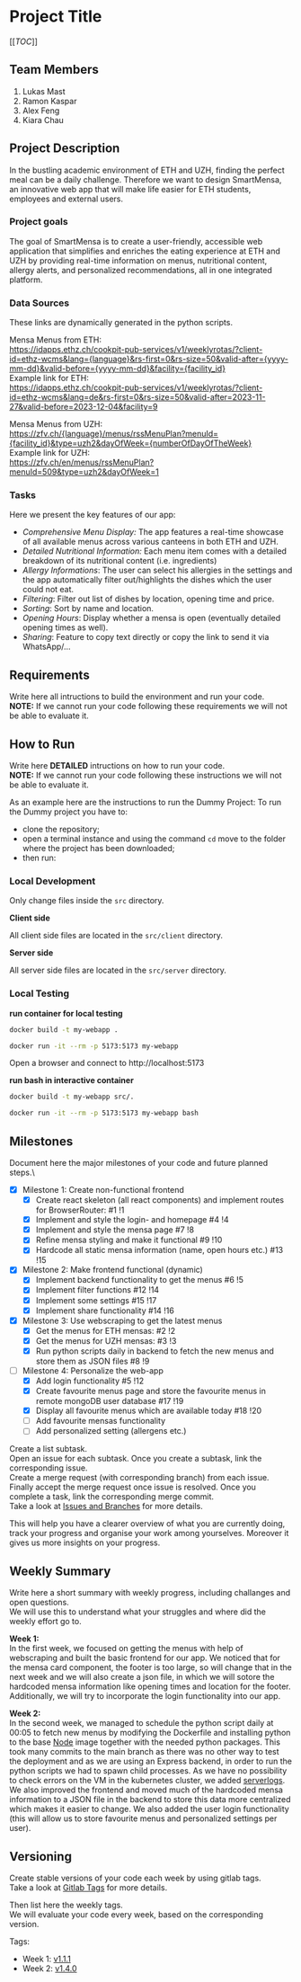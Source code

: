 # Project Title

[[_TOC_]]

## Team Members
1. Lukas Mast
2. Ramon Kaspar
3. Alex Feng
4. Kiara Chau

## Project Description 
In the bustling academic environment of ETH and UZH, finding the perfect meal can be a daily challenge. Therefore we want to design SmartMensa, an innovative web app that will make life easier for ETH students, employees and external users.

### Project goals
The goal of SmartMensa is to create a user-friendly, accessible web application that simplifies and enriches the eating experience at ETH and UZH by providing real-time information on menus, nutritional content, allergy alerts, and personalized recommendations, all in one integrated platform. 

### Data Sources
These links are dynamically generated in the python scripts.

Mensa Menus from ETH: \
https://idapps.ethz.ch/cookpit-pub-services/v1/weeklyrotas/?client-id=ethz-wcms&lang={language}&rs-first=0&rs-size=50&valid-after={yyyy-mm-dd}&valid-before={yyyy-mm-dd}&facility={facility_id} \
Example link for ETH: \
https://idapps.ethz.ch/cookpit-pub-services/v1/weeklyrotas/?client-id=ethz-wcms&lang=de&rs-first=0&rs-size=50&valid-after=2023-11-27&valid-before=2023-12-04&facility=9

Mensa Menus from UZH: \
https://zfv.ch/{language}/menus/rssMenuPlan?menuId={facility_id}&type=uzh2&dayOfWeek={numberOfDayOfTheWeek} \
Example link for UZH: \
https://zfv.ch/en/menus/rssMenuPlan?menuId=509&type=uzh2&dayOfWeek=1


### Tasks
Here we present the key features of our app:

- *Comprehensive Menu Display:* The app features a real-time showcase of all available menus across various canteens in both ETH and UZH.
- *Detailed Nutritional Information:* Each menu item comes with a detailed breakdown of its nutritional content (i.e. ingredients)
- *Allergy Informations*: The user can select his allergies in the settings and the app automatically filter out/highlights the dishes which the user could not eat.
- *Filtering*: Filter out list of dishes by location, opening time and price.
- *Sorting*: Sort by name and location.
- *Opening Hours*: Display whether a mensa is open (eventually detailed opening times as well).
- *Sharing*: Feature to copy text directly or copy the link to send it via WhatsApp/…


## Requirements
Write here all intructions to build the environment and run your code.\
**NOTE:** If we cannot run your code following these requirements we will not be able to evaluate it.

## How to Run
Write here **DETAILED** intructions on how to run your code.\
**NOTE:** If we cannot run your code following these instructions we will not be able to evaluate it.

As an example here are the instructions to run the Dummy Project:
To run the Dummy project you have to:
- clone the repository;
- open a terminal instance and using the command ```cd``` move to the folder where the project has been downloaded;
- then run:


### Local Development

Only change files inside the `src` directory.

**Client side**

All client side files are located in the `src/client` directory.

**Server side**

All server side files are located in the `src/server` directory.

### Local Testing

**run container for local testing**

```bash
docker build -t my-webapp .

docker run -it --rm -p 5173:5173 my-webapp
```
Open a browser and connect to http://localhost:5173

**run bash in interactive container**
```bash
docker build -t my-webapp src/.

docker run -it --rm -p 5173:5173 my-webapp bash
```


## Milestones
Document here the major milestones of your code and future planned steps.\
- [x] Milestone 1: Create non-functional frontend
  - [x] Create react skeleton (all react components) and implement routes for BrowserRouter: #1 !1
  - [x] Implement and style the login- and homepage #4 !4
  - [x] Implement and style the mensa page #7 !8
  - [x] Refine mensa styling and make it functional #9 !10
  - [x] Hardcode all static mensa information (name, open hours etc.) #13 !15

- [x] Milestone 2: Make frontend functional (dynamic)
  - [x] Implement backend functionality to get the menus #6 !5
  - [x] Implement filter functions #12 !14
  - [x] Implement some settings #15 !17
  - [x] Implement share functionality #14 !16

- [x] Milestone 3: Use webscraping to get the latest menus
  - [x] Get the menus for ETH mensas: #2 !2
  - [x] Get the menus for UZH mensas: #3 !3
  - [x] Run python scripts daily in backend to fetch the new menus and store them as JSON files #8 !9

- [ ] Milestone 4: Personalize the web-app
  - [x] Add login functionality #5 !12
  - [x] Create favourite menus page and store the favourite menus in remote mongoDB user database #17 !19
  - [x] Display all favourite menus which are available today #18 !20
  - [ ] Add favourite mensas functionality
  - [ ] Add personalized setting (allergens etc.)

Create a list subtask.\
Open an issue for each subtask. Once you create a subtask, link the corresponding issue.\
Create a merge request (with corresponding branch) from each issue.\
Finally accept the merge request once issue is resolved. Once you complete a task, link the corresponding merge commit.\
Take a look at [Issues and Branches](https://www.youtube.com/watch?v=DSuSBuVYpys) for more details. 

This will help you have a clearer overview of what you are currently doing, track your progress and organise your work among yourselves. Moreover it gives us more insights on your progress.  

## Weekly Summary 
Write here a short summary with weekly progress, including challanges and open questions.\
We will use this to understand what your struggles and where did the weekly effort go to.

**Week 1:**\
In the first week, we focused on getting the menus with help of webscraping and built the basic frontend for our app. We noticed that for the mensa card component, the footer is too large, so will change that in the next week and we will also create a json file, in which we will sotore the hardcoded mensa information like opening times and location for the footer. Additionally, we will try to incorporate the login functionality into our app.

**Week 2:**\
In the second week, we managed to schedule the python script daily at 00:05 to fetch new menus by modifying the Dockerfile and installing python to the base [Node](https://hub.docker.com/_/node/) image together with the needed python packages. This took many commits to the main branch as there was no other way to test the deployment and as we are using an Express backend, in order to run the python scripts we had to spawn child processes. As we have no possibility to check errors on the VM in the kubernetes cluster, we added [serverlogs](http://lumast-project-express.course-fwe-2023.isginf.ch/serverlogs). We also improved the frontend and moved much of the hardcoded mensa information to a JSON file in the backend to store this data more centralized which makes it easier to change. We also added the user login functionality (this will allow us to store favourite menus and personalized settings per user). 

## Versioning
Create stable versions of your code each week by using gitlab tags.\
Take a look at [Gitlab Tags](https://docs.gitlab.com/ee/topics/git/tags.html) for more details. 

Then list here the weekly tags. \
We will evaluate your code every week, based on the corresponding version.

Tags:
- Week 1: [v1.1.1](https://gitlab.inf.ethz.ch/course-fwe2023/students/project/express/lumast_project_express/-/tags/v1.1.1)
- Week 2: [v1.4.0](https://gitlab.inf.ethz.ch/course-fwe2023/students/project/express/lumast_project_express/-/tags/v1.4.0)
